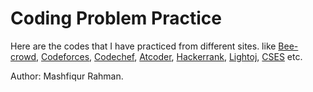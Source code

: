 # Coding Problem Practice

Here are the codes that I have practiced from different sites. like [Bee-crowd](https://judge.beecrowd.com/en/login?redirect=%2Fen%2Fproblems%2Findex%2F1), [Codeforces](https://codeforces.com/), [Codechef](https://www.codechef.com/dashboard), [Atcoder](https://atcoder.jp/), [Hackerrank](https://www.hackerrank.com/), [Lightoj](https://lightoj.com/), [CSES](https://cses.fi/problemset/) etc.

Author: Mashfiqur Rahman.
